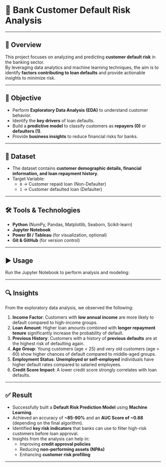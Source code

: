 # 🏦 Bank Customer Default Risk Analysis
---

## 📌 Overview
This project focuses on analyzing and predicting **customer default risk** in the banking sector.  
By leveraging data analytics and machine learning techniques, the aim is to identify **factors contributing to loan defaults** and provide actionable insights to minimize risk.

---

## 🎯 Objective
- Perform **Exploratory Data Analysis (EDA)** to understand customer behavior.  
- Identify the **key drivers** of loan defaults.  
- Build a **predictive model** to classify customers as **repayers (0)** or **defaulters (1)**.  
- Provide **business insights** to reduce financial risks for banks.

---

## 📂 Dataset
- The dataset contains **customer demographic details, financial information, and loan repayment history**.  
- Target Variable:  
  - `0` → Customer repaid loan (Non-Defaulter)  
  - `1` → Customer defaulted loan (Defaulter)  

---

## 🛠️ Tools & Technologies
- **Python** (NumPy, Pandas, Matplotlib, Seaborn, Scikit-learn)  
- **Jupyter Notebook**  
- **Power BI / Tableau** (for visualization, optional)  
- **Git & GitHub** (for version control)  

---

## ▶️ **Usage**
Run the Jupyter Notebook to perform analysis and modeling:  



---
## 🔍 Insights
From the exploratory data analysis, we observed the following:  

1. **Income Factor**: Customers with **low annual income** are more likely to default compared to high-income groups.  
2. **Loan Amount**: Higher loan amounts combined with **longer repayment tenure** significantly increase the probability of default.  
3. **Previous History**: Customers with a history of **previous defaults** are at the highest risk of defaulting again.  
4. **Age Group**: Young customers (age < 25) and very old customers (age > 60) show higher chances of default compared to middle-aged groups.  
5. **Employment Status**: **Unemployed or self-employed** individuals have higher default rates compared to salaried employees.  
6. **Credit Score Impact**: A lower credit score strongly correlates with loan defaults.  

---

## ✅ Result
- Successfully built a **Default Risk Prediction Model** using **Machine Learning**.  
- Achieved an accuracy of **~85-90%** and an **AUC Score of ~0.88** (depending on the final algorithm).  
- Identified **key risk indicators** that banks can use to filter high-risk customers before loan approval.  
- Insights from the analysis can help in:  
  - Improving **credit approval policies**  
  - Reducing **non-performing assets (NPAs)**  
  - Enhancing **customer risk profiling**  

---

